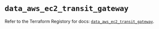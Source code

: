# `data_aws_ec2_transit_gateway`

Refer to the Terraform Registory for docs: [`data_aws_ec2_transit_gateway`](https://registry.terraform.io/providers/hashicorp/aws/5.9.0/docs/data-sources/ec2_transit_gateway).
